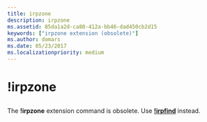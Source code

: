 ```yaml
---
title: irpzone
description: irpzone
ms.assetid: 85da1a2d-ca80-412a-bb46-dad450cb2d15
keywords: ["irpzone extension (obsolete)"]
ms.author: domars
ms.date: 05/23/2017
ms.localizationpriority: medium
---
```


# !irpzone


## <span id="ddk__irpzone_dbg"></span><span id="DDK__IRPZONE_DBG"></span>


The **!irpzone** extension command is obsolete. Use [**!irpfind**](-irpfind.md) instead.

 

 





